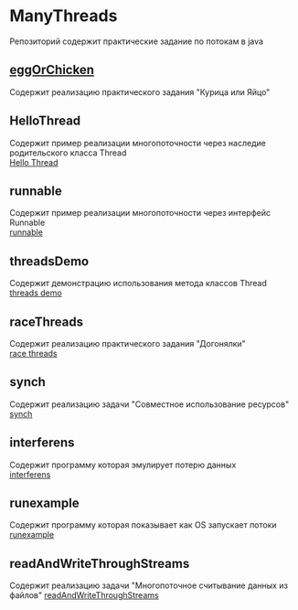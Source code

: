 # ManyThreads
Репозиторий содержит практические задание по потокам в java 
## <a href="https://github.com/stillfak/ManyThreads/tree/master/src/ru/gva/demo/eggOrChicken">eggOrChicken</a>
Содержит реализацию практического задания "Курица или Яйцо"<br>
## HelloThread
Содержит пример реализации многопоточности через наследие родительского класса Thread<br>
<a href="https://github.com/stillfak/ManyThreads/tree/master/src/ru/gva/demo/helloThread">Hello Thread</a>
## runnable
Содержит пример реализации многопоточности через интерфейс Runnable<br>
<a href="https://github.com/stillfak/ManyThreads/tree/master/src/ru/gva/demo/runnble">runnable</a>
## threadsDemo 
Содержит демонстрацию использования метода классов Thread<br>
<a href="https://github.com/stillfak/ManyThreads/tree/master/src/ru/gva/demo/treadsDemo">threads demo</a>
## raceThreads
Содержит реализацию практического задания "Догонялки"<br>
<a href="https://github.com/stillfak/ManyThreads/tree/master/src/ru/gva/demo/raceThreads"> race threads</a>
## synch
Содержит реализацию задачи "Совместное использование ресурсов"<br>
<a href="https://github.com/stillfak/ManyThreads/tree/master/src/ru/gva/demo/synch"> synch</a>
## interferens
Содержит программу которая эмулирует потерю данных  
<a href="https://github.com/stillfak/ManyThreads/tree/master/src/ru/gva/demo/interferens
">interferens</a>
## runexample
Содержит программу которая показывает как OS запускает потоки<br>
<a href="https://github.com/stillfak/ManyThreads/tree/master/src/ru/gva/demo/runexample">runexample</a>
## readAndWriteThroughStreams
Содержит реализацию задачи "Многопоточное считывание данных из файлов"
<a href="https://github.com/stillfak/ManyThreads/tree/master/src/ru/gva/demo/readAndWriteThroughStreams
">readAndWriteThroughStreams</a>

